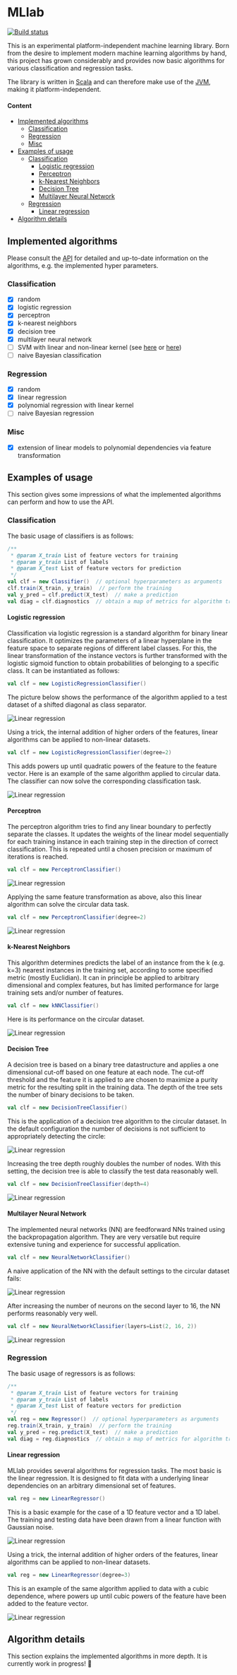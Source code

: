 # MLlab

[![Build status](https://travis-ci.org/andb0t/MLlab.svg?branch=master)](https://travis-ci.org/andb0t)

This is an experimental platform-independent machine learning library. Born from the desire to implement modern machine learning algorithms by hand, this project has grown considerably and provides now basic algorithms for various classification and regression tasks.

The library is written in [Scala](https://www.scala-lang.org/) and can therefore make use of the [JVM](https://java.com/), making it platform-independent.


#### Content
* [Implemented algorithms](#implemented-algorithms)
  * [Classification](#classification)
  * [Regression](#regression)
  * [Misc](#misc)
* [Examples of usage](#examples-of-usage)
  * [Classification](#classification)
    * [Logistic regression](#logistic-regression)
    * [Perceptron](#perceptron)
    * [k-Nearest Neighbors](#k-nearest-neighbors)
    * [Decision Tree](#decision-tree)
    * [Multilayer Neural Network](#multilayer-neural-network)
  * [Regression](#regression)
    * [Linear regression](#linear-regression)
* [Algorithm details](#algorithm-details)




## Implemented algorithms
Please consult the [API](https://andb0t.github.io/MLlab/api/index.html) for detailed and up-to-date information on the algorithms, e.g. the implemented hyper parameters.

### Classification
- [x] random
- [x] logistic regression
- [x] perceptron
- [x] k-nearest neighbors
- [x] decision tree
- [x] multilayer neural network
- [ ] SVM with linear and non-linear kernel (see [here](http://alex.smola.org/teaching/pune2007/pune_3.pdf) or [here](https://oceandatamining.sciencesconf.org/conference/oceandatamining/program/OBIDAM14_Canu.pdf))
- [ ] naive Bayesian classification

### Regression
- [x] random
- [x] linear regression
- [x] polynomial regression with linear kernel
- [ ] naive Bayesian regression

### Misc
- [x] extension of linear models to polynomial dependencies via feature transformation







## Examples of usage
This section gives some impressions of what the implemented algorithms can perform and how to use the API.





### Classification

The basic usage of classifiers is as follows:

```scala
/**
 * @param X_train List of feature vectors for training
 * @param y_train List of labels
 * @param X_test List of feature vectors for prediction
 */
val clf = new Classifier()  // optional hyperparameters as arguments
clf.train(X_train, y_train)  // perform the training
val y_pred = clf.predict(X_test)  // make a prediction
val diag = clf.diagnostics  // obtain a map of metrics for algorithm training

```

#### Logistic regression
Classification via logistic regression is a standard algorithm for binary linear classification. It optimizes the parameters of a linear hyperplane in the feature space to separate regions of different label classes. For this, the linear transformation of the instance vectors is further transformed with the logistic sigmoid function to obtain probabilities of belonging to a specific class. It can be instantiated as follows:

```scala
val clf = new LogisticRegressionClassifier()
```
The picture below shows the performance of the algorithm applied to a test dataset of a shifted diagonal as class separator.

![Linear regression](./logisticregression_classification_example.png)

Using a trick, the internal addition of higher orders of the features, linear algorithms can be applied to non-linear datasets.

```scala
val clf = new LogisticRegressionClassifier(degree=2)
```
This adds powers up until quadratic powers of the feature to the feature vector. Here is an example of the same algorithm applied to circular data. The classifier can now solve the corresponding classification task.

![Linear regression](./logisticregression_classification_quadratic_example.png)


#### Perceptron
The perceptron algorithm tries to find any linear boundary to perfectly separate the classes. It updates the weights of the linear model sequentially for each training instance in each training step in the direction of correct classification. This is repeated until a chosen precision or maximum of iterations is reached.

```scala
val clf = new PerceptronClassifier()
```

![Linear regression](./perceptron_classification_example.png)

Applying the same feature transformation as above, also this linear algorithm can solve the circular data task.

```scala
val clf = new PerceptronClassifier(degree=2)
```

![Linear regression](./perceptron_classification_quadratic_example.png)


#### k-Nearest Neighbors
This algorithm determines predicts the label of an instance from the k (e.g. k=3) nearest instances in the training set, according to some specified metric (mostly Euclidian). It can in principle be applied to arbitrary dimensional and complex features, but has limited performance for large training sets and/or number of features.

```scala
val clf = new kNNClassifier()
```
Here is its performance on the circular dataset.

![Linear regression](./kNN_classification_circle_example.png)


#### Decision Tree
A decision tree is based on a binary tree datastructure and applies a one dimensional cut-off based on one feature at each node. The cut-off threshold and the feature it is applied to are chosen to maximize a purity metric for the resulting split in the training data. The depth of the tree sets the number of binary decisions to be taken.

```scala
val clf = new DecisionTreeClassifier()
```

This is the application of a decision tree algorithm to the circular dataset. In the default configuration the number of decisions is not sufficient to appropriately detecting the circle:

![Linear regression](./decisiontree_classification_example.png)

Increasing the tree depth roughly doubles the number of nodes. With this setting, the decision tree is able to classify the test data reasonably well.

```scala
val clf = new DecisionTreeClassifier(depth=4)
```

![Linear regression](./decisiontree_classification_deep_example.png)


#### Multilayer Neural Network
The implemented neural networks (NN) are feedforward NNs trained using the backpropagation algorithm. They are very versatile but require extensive tuning and experience for successful application.

```scala
val clf = new NeuralNetworkClassifier()
```

A naive application of the NN with the default settings to the circular dataset fails:

![Linear regression](./neuralnetwork_classification_default_example.png)

After increasing the number of neurons on the second layer to 16, the NN performs reasonably very well.

```scala
val clf = new NeuralNetworkClassifier(layers=List(2, 16, 2))
```

![Linear regression](./neuralnetwork_classification_example.png)





### Regression

The basic usage of regressors is as follows:

```scala
/**
 * @param X_train List of feature vectors for training
 * @param y_train List of labels
 * @param X_test List of feature vectors for prediction
 */
val reg = new Regressor()  // optional hyperparameters as arguments
reg.train(X_train, y_train)  // perform the training
val y_pred = reg.predict(X_test)  // make a prediction
val diag = reg.diagnostics  // obtain a map of metrics for algorithm training

```

#### Linear regression
MLlab provides several algorithms for regression tasks. The most basic is the linear regression. It is designed to fit data with a underlying linear dependencies on an arbitrary dimensional set of features.

```scala
val reg = new LinearRegressor()
```

This is a basic example for the case of a 1D feature vector and a 1D label. The training and testing data have been drawn from a linear function with Gaussian noise.

![Linear regression](./linear_regression_example.png)

Using a trick, the internal addition of higher orders of the features, linear algorithms can be applied to non-linear datasets.

```scala
val reg = new LinearRegressor(degree=3)
```

This is an example of the same algorithm applied to data with a cubic dependence, where powers up until cubic powers of the feature have been added to the feature vector.

![Linear regression](./linear_regression_cubic_example.png)


## Algorithm details

This section explains the implemented algorithms in more depth. It is currently work in progress! :construction_worker:
